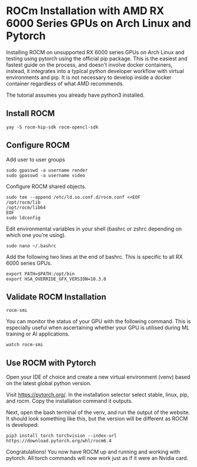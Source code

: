 # ROCm Installation with AMD RX 6000 Series GPUs on Arch Linux and Pytorch

Installing ROCM on unsupported RX 6000 series GPUs on Arch Linux and testing using pytorch using the official pip package. This is the easiest and fastest guide on the process, and doesn't involve docker containers, instead, it integrates into a typical python developer workflow with virtual environments and pip. It is not necessary to develop inside a docker container regardless of what AMD recommends.

The tutorial assumes you already have python3 installed.

## Install ROCM

```
yay -S rocm-hip-sdk rocm-opencl-sdk
```

## Configure ROCM

Add user to user groups

```
sudo gpasswd -a username render
sudo gpasswd -a username video
```

Configure ROCM shared objects.

```
sudo tee --append /etc/ld.so.conf.d/rocm.conf <<EOF
/opt/rocm/lib
/opt/rocm/lib64
EOF
sudo ldconfig
```

Edit environmental variables in your shell (bashrc or zshrc depending on which one you're using). 

```
sudo nano ~/.bashrc
```

Add the following two lines at the end of bashrc. This is specific to all RX 6000 series GPUs.

```
export PATH=$PATH:/opt/bin
export HSA_OVERRIDE_GFX_VERSION=10.3.0
```

## Validate ROCM Installation

```
rocm-smi
```
You can monitor the status of your GPU with the following command. This is especially useful when ascertaining whether your GPU is utilised during ML training or AI applications.

```
watch rocm-smi
```

## Use ROCM with Pytorch

Open your IDE of choice and create a new virtual environment (venv) based on the latest global python version.

Visit https://pytorch.org/. In the installation selector select stable, linux, pip, and rocm. Copy the installation command it outputs.

Next, open the bash terminal of the venv, and run the output of the website. It should look something like this, but the version will be different as ROCM is developed:

```
pip3 install torch torchvision --index-url https://download.pytorch.org/whl/rocm6.4
```

Congratulations! You now have ROCM up and running and working with pytorch. All torch commands will now work just as if it were an Nvidia card.


